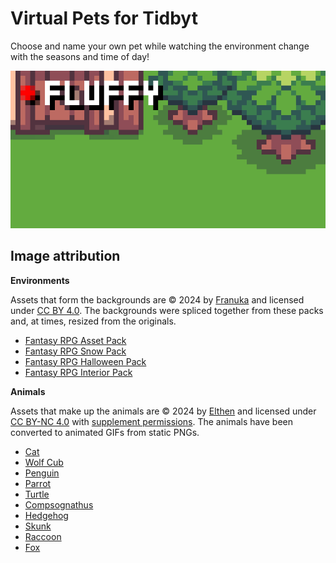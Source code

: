 # Virtual Pets for Tidbyt

Choose and name your own pet while watching the environment change with the seasons and time of day!

![Virtual Pets for Tidbyt](virtual_pets.gif)

## Image attribution
**Environments**

Assets that form the backgrounds are © 2024 by [Franuka](https://franuka.itch.io/) and licensed under [CC BY 4.0](https://creativecommons.org/licenses/by/4.0/). The backgrounds were spliced together from these packs and, at times, resized from the originals.
- [Fantasy RPG Asset Pack](https://franuka.itch.io/rpg-asset-pack)
- [Fantasy RPG Snow Pack](https://franuka.itch.io/rpg-snow-tileset)
- [Fantasy RPG Halloween Pack](https://franuka.itch.io/fantasy-rpg-halloween-pack)
- [Fantasy RPG Interior Pack](https://franuka.itch.io/fantasy-rpg-interior-pack)

**Animals**

Assets that make up the animals are © 2024 by [Elthen](https://elthen.itch.io/) and licensed under [CC BY-NC 4.0](https://creativecommons.org/licenses/by-nc/4.0/) with [supplement permissions](https://www.patreon.com/posts/licensing-27430241). The animals have been converted to animated GIFs from static PNGs.
- [Cat](https://elthen.itch.io/2d-pixel-art-cat-sprites)
- [Wolf Cub](https://elthen.itch.io/2d-pixel-art-wolf-cub-sprites)
- [Penguin](https://elthen.itch.io/2d-pixel-art-penguin-sprites)
- [Parrot](https://elthen.itch.io/2d-pixel-art-parrot-sprites)
- [Turtle](https://elthen.itch.io/2d-pixel-art-turtle-sprites)
- [Compsognathus](https://elthen.itch.io/2d-pixel-art-compsognathus)
- [Hedgehog](https://elthen.itch.io/2d-pixel-art-hedgehog-sprites)
- [Skunk](https://elthen.itch.io/2d-pixel-art-skunk-sprites)
- [Raccoon](https://elthen.itch.io/2d-pixel-art-raccoon-sprites)
- [Fox](https://elthen.itch.io/2d-pixel-art-fox-sprites)